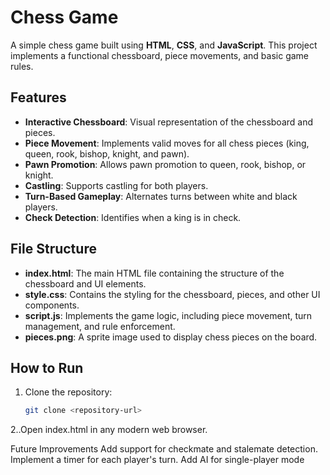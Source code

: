 
# Chess Game

A simple chess game built using **HTML**, **CSS**, and **JavaScript**. This project implements a functional chessboard, piece movements, and basic game rules.

## Features
- **Interactive Chessboard**: Visual representation of the chessboard and pieces.
- **Piece Movement**: Implements valid moves for all chess pieces (king, queen, rook, bishop, knight, and pawn).
- **Pawn Promotion**: Allows pawn promotion to queen, rook, bishop, or knight.
- **Castling**: Supports castling for both players.
- **Turn-Based Gameplay**: Alternates turns between white and black players.
- **Check Detection**: Identifies when a king is in check.

## File Structure
- **index.html**: The main HTML file containing the structure of the chessboard and UI elements.
- **style.css**: Contains the styling for the chessboard, pieces, and other UI components.
- **script.js**: Implements the game logic, including piece movement, turn management, and rule enforcement.
- **pieces.png**: A sprite image used to display chess pieces on the board.

## How to Run
1. Clone the repository:
   ```bash
   git clone <repository-url>

2..Open index.html in any modern web browser.


Future Improvements
Add support for checkmate and stalemate detection.
Implement a timer for each player's turn.
Add AI for single-player mode